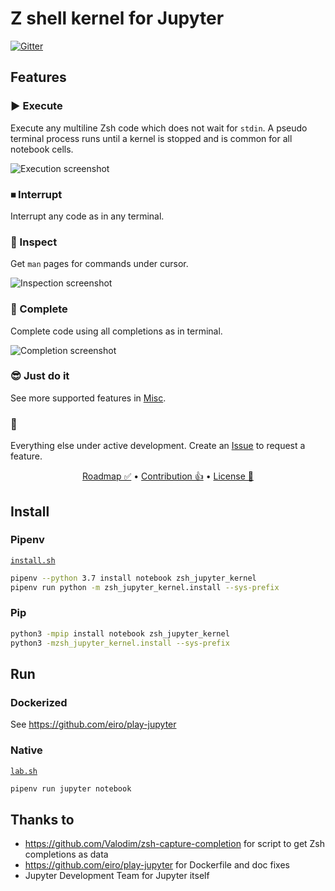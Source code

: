 # Z shell kernel for Jupyter

[![Gitter](https://badges.gitter.im/zsh-jupyter-kernel/community.svg)](https://gitter.im/zsh-jupyter-kernel/community?utm_source=badge&utm_medium=badge&utm_campaign=pr-badge)

## Features

### ▶️ Execute
Execute any multiline Zsh code which does not wait for `stdin`.
A pseudo terminal process runs until a kernel is stopped and is common
for all notebook cells.

![Execution screenshot](misc/example.png)

### ⏹ Interrupt
Interrupt any code as in any terminal.

### 🔎 Inspect
Get `man` pages for commands under cursor.

![Inspection screenshot](misc/inspection.png)

### 🧰 Complete
Complete code using all completions as in terminal.

![Completion screenshot](misc/completion.png)

### 😎 Just do it
See more supported features in [Misc](misc/).

### 🔮
Everything else under active development. Create an [Issue][issue] to request
a feature.
<p align=center>
<a href=roadmap.md>Roadmap ✅</a>
•
<a href=contributing.md>Contribution 👍</a>
•
<a href=license.txt>License 🤝</a>
</p>

## Install

### Pipenv
[`install.sh`](misc/install.sh)
```sh
pipenv --python 3.7 install notebook zsh_jupyter_kernel
pipenv run python -m zsh_jupyter_kernel.install --sys-prefix
```

### Pip
```sh
python3 -mpip install notebook zsh_jupyter_kernel
python3 -mzsh_jupyter_kernel.install --sys-prefix
```

## Run

### Dockerized
See https://github.com/eiro/play-jupyter

### Native
[`lab.sh`](misc/lab.sh)
```sh
pipenv run jupyter notebook
```

## Thanks to
- https://github.com/Valodim/zsh-capture-completion for script to get Zsh completions as data
- https://github.com/eiro/play-jupyter for Dockerfile and doc fixes
- Jupyter Development Team for Jupyter itself

[issue]: https://github.com/danylo-dubinin/zsh-jupyter-kernel/issues/new
